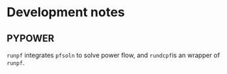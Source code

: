 # Development notes

## PYPOWER

``runpf`` integrates ``pfsoln`` to solve power flow, and ``rundcpf``is an wrapper of ``runpf``.
